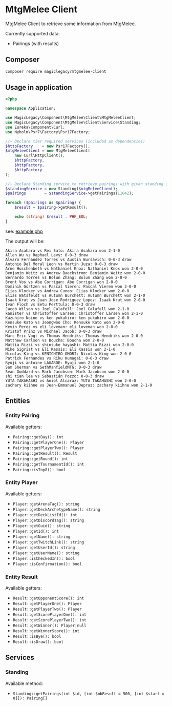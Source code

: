 # MtgMelee Client

MtgMelee Client to retrieve some information from MtgMelee.

Currently supported data:
 * Pairings (with results)


## Composer
```bash
composer require magiclegacy/mtgmelee-client
```

## Usage in application
```php
<?php

namespace Application;

use MagicLegacy\Component\MtgMelee\Client\MtgMeleeClient;
use MagicLegacy\Component\MtgMelee\Client\Service\Standing;
use Eureka\Component\Curl;
use Nyholm\Psr7\Factory\Psr17Factory;

//~ Declare tier required services (included as dependencies)
$httpFactory    = new Psr17Factory();
$mtgMeleeClient = new MtgMeleeClient(
    new Curl\HttpClient(),
    $httpFactory,
    $httpFactory,
    $httpFactory
);

//~ Declare Standing service to retrieve pairings with given standing id (in MtgMelee)
$standingService = new Standing($mtgMeleeClient);
$pairings        = $standingService->getPairings(11042);

foreach ($pairings as $pairing) {
    $result = $pairing->getResult();

    echo (string) $result . PHP_EOL;
}
```
see: [example.php](./examples/standing.php)

The output will be:
```text
Akira Asahara vs Rei Sato: Akira Asahara won 2-1-0
Allen Wu vs Raphael Levy: 0-0-3 draw
Alvaro Fernandez Torres vs Austin Bursavich: 0-0-3 draw
Antonio Del Moral Leon vs Martin Juza: 0-0-3 draw
Arne Huschenbeth vs Nathaniel Knox: Nathaniel Knox won 2-0-0
Benjamin Weitz vs Andrew Baeckstrom: Benjamin Weitz won 2-0-0
Bernardo Torres vs Bolun Zhang: Bolun Zhang won 2-0-0
Brent Vos vs Abe Corrigan: Abe Corrigan won 2-0-0
Dominik Görtzen vs Pascal Vieren: Pascal Vieren won 2-0-0
ELias Klocker vs Andrew Cuneo: ELias Klocker won 2-0-0
Elias Watsfeldt vs Autumn Burchett: Autumn Burchett won 2-1-0
Isaak Krut vs Juan Jose Rodriguez Lopez: Isaak Krut won 2-0-0
Ivan Floch vs Eetu Perttula: 0-0-3 draw
Jacob Wilson vs Joel Calafell: Joel Calafell won 2-1-0
kanister vs Christoffer Larsen: Christoffer Larsen won 2-1-0
Kazuhiro Noine vs ken yukuhiro: ken yukuhiro won 2-0-0
Kensuke Kato vs Jeongwoo Cho: Kensuke Kato won 2-0-0
Kevin Perez vs eli loveman: eli loveman won 2-0-0
Kristof Prinz vs Michael Jacob: 0-0-3 draw
Marc Eric Vogt vs Thomas Hendriks: Thomas Hendriks won 2-0-0
Matthew Carlson vs Boucha: Boucha won 2-0-0
Mattia Rizzi vs shinsuke hayashi: Mattia Rizzi won 2-0-0
Mike Sigrist vs Eli Kassis: Eli Kassis won 2-1-0
Nicolas King vs KENICHIRO OMORI: Nicolas King won 2-0-0
Patrick Fernandes vs Riku Kumagai: 0-0-3 draw
Ryuji vs antoine LAGARDE: Ryuji won 2-1-0
Sam Sherman vs SethManfieldMTG: 0-0-3 draw
Sean Goddard vs Mark Jacobson: Mark Jacobson won 2-0-0
shi tian lee vs Sebastián Pozzo: 0-0-3 draw
YUTA TAKAHASHI vs Aniol Alcaraz: YUTA TAKAHASHI won 2-0-0
zachary kiihne vs Jean-Emmanuel Depraz: zachary kiihne won 2-1-0
```

## Entities
### Entity Pairing

Available getters:
 * `Pairing::getDay(): int`
 * `Pairing::getPlayerOne(): Player`
 * `Pairing::getPlayerTwo(): Player`
 * `Pairing::getResult(): Result`
 * `Pairing::getRound(): int`
 * `Pairing::getTournamentId(): int`
 * `Pairing::isTop8(): bool`
 
 
### Entity Player

Available getters:
 * `Player::getArenaTag(): string`
 * `Player::getDeckArchetypeName(): string`
 * `Player::getDeckListId(): int`
 * `Player::getDiscordTag(): string`
 * `Player::getGuid(): string`
 * `Player::getId(): int`
 * `Player::getName(): string`
 * `Player::getTwitchLink(): string`
 * `Player::getUserId(): string`
 * `Player::getUserName(): string`
 * `Player::isCheckedIn(): bool`
 * `Player::isConfirmation(): bool`
 
### Entity Result
 
 Available getters:
  * `Result::getOpponentScore(): int`
  * `Result::getPlayerOne(): Player`
  * `Result::getPlayerTwo(): Player`
  * `Result::getScorePlayerOne(): int`
  * `Result::getScorePlayerTwo(): int`
  * `Result::getWinner(): Player|null`
  * `Result::getWinnerScore(): int`
  * `Result::isBye(): bool`
  * `Result::isDraw(): bool`
  
## Services

### Standing

Available method:
 * `Standing::getPairings(int $id, [int $nbResult = 500, [int $start = 0]]): Pairing[]`
  